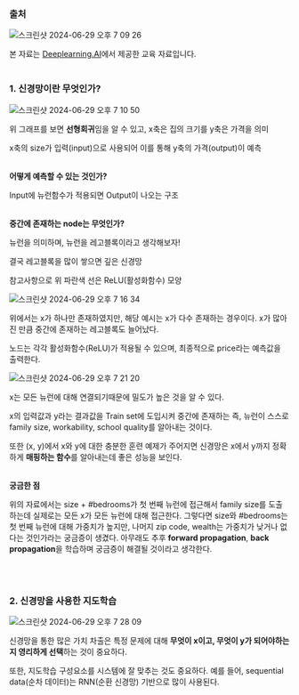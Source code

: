 ### 출처

![스크린샷 2024-06-29 오후 7 09 26](https://github.com/Kyeong6/google-ml/assets/100195725/66ee9675-1905-4c55-adee-435dfdac879a)

본 자료는 [Deeplearning.AI](http://Deeplearning.AI)에서 제공한 교육 자료입니다.
<br/></br>
### 1. 신경망이란 무엇인가?

![스크린샷 2024-06-29 오후 7 10 50](https://github.com/Kyeong6/google-ml/assets/100195725/f2b8e768-a2cd-43ad-bdee-8f34191f4fdb)

위 그래프를 보면 **선형회귀**임을 알 수 있고, x축은 집의 크기를 y축은 가격을 의미

x축의 size가 입력(input)으로 사용되어 이를 통해 y축의 가격(output)이 예측
<br/></br>

**어떻게 예측할 수 있는 것인가?**

Input에 뉴런함수가 적용되면 Output이 나오는 구조
<br/></br>

**중간에 존재하는 node는 무엇인가?**

뉴런을 의미하며, 뉴런을 레고블록이라고 생각해보자!

결국 레고블록을 많이 쌓으면 깊은 신경망

참고사항으로 위 파란색 선은 ReLU(활성화함수) 모양

![스크린샷 2024-06-29 오후 7 16 34](https://github.com/Kyeong6/google-ml/assets/100195725/35c21f45-aac0-478e-8af5-26210214def3)

위에서는 x가 하나만 존재하였지만, 해당 예시는 x가 다수 존재하는 경우이다. x가 많아진 만큼 중간에 존재하는 레고블록도 늘어났다. 

노드는 각각 활성화함수(ReLU)가 적용될 수 있으며, 최종적으로 price라는 예측값을 출력한다.

 

![스크린샷 2024-06-29 오후 7 21 20](https://github.com/Kyeong6/google-ml/assets/100195725/f18a8736-f83a-41af-8c41-9f0a4d00f0c6)

x는 모든 뉴런에 대해 연결되기때문에 밀도가 높은 것을 알 수 있다.

x의 입력값과 y라는 결과값을 Train set에 도입시켜 중간에 존재하는 즉, 뉴런이 스스로 family size, workability, school quality를 알아내는 것이다. 

또한 (x, y)에서 x와 y에 대한 충분한 훈련 예제가 주어지면 신경망은 x에서 y까지 정확하게 **매핑하는 함수**를 알아내는데 좋은 성능을 보인다. 
<br/></br>

**궁금한 점**

위의 자료에서는 size + #bedrooms가 첫 번째 뉴런에 접근해서 family size를 도출하는데 실제로는 모든 x가 모든 뉴런에 대해 접근한다. 그렇다면 size와 #bedrooms는 첫 번째 뉴런에 대해 가중치가 높지만, 나머지 zip code, wealth는 가중치가 낮거나 없다는 것인가라는 궁금증이 생겼다. 아무래도 추후 **forward propagation**, **back propagation**을 학습하며 궁금증이 해결될 것이라고 생각한다.

<br/></br>
### 2. 신경망을 사용한 지도학습

![스크린샷 2024-06-29 오후 7 28 09](https://github.com/Kyeong6/google-ml/assets/100195725/33fdb173-0cfd-4813-9551-ee1c841e65f5)

신경망을 통한 많은 가치 차출은 특정 문제에 대해 **무엇이 x이고, 무엇이 y가 되어야하는지 영리하게 선택**하는 것이 중요하다.

또한, 지도학습 구성요소를 시스템에 잘 맞추는 것도 중요하다. 예를 들어, sequential data(순차 데이터)는 RNN(순환 신경망) 기반으로 많이 사용된다.
